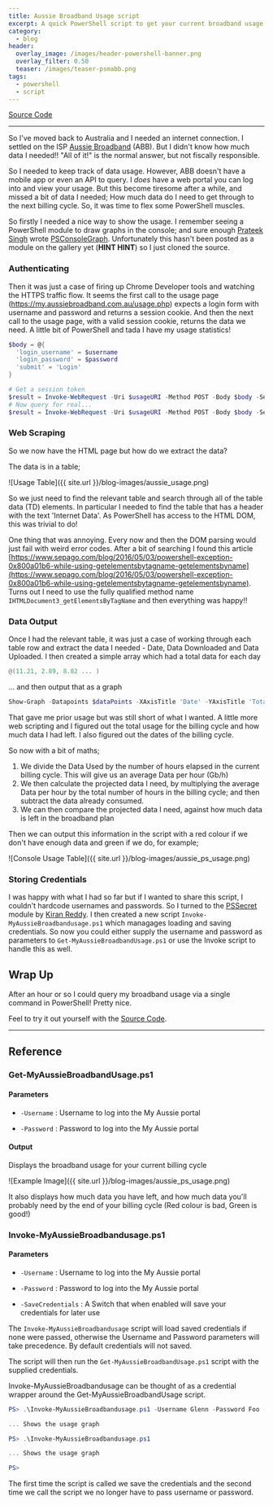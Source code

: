 ```yaml
---
title: Aussie Broadband Usage script
excerpt: A quick PowerShell script to get your current broadband usage using web scraping
category:
  - blog
header:
  overlay_image: /images/header-powershell-banner.png
  overlay_filter: 0.50
  teaser: /images/teaser-psmabb.png
tags:
  - powershell
  - script
---
```


[Source Code](https://github.com/glennsarti/PSMyAussieBroadband)

---

So I've moved back to Australia and I needed an internet connection.  I settled on the ISP [Aussie Broadband](https://www.aussiebroadband.com.au/) (ABB).  But I didn't know how much data I needed!!  "All of it!" is the normal answer, but not fiscally responsible.

So I needed to keep track of data usage.  However, ABB doesn't have a mobile app or even an API to query.  I _does_ have a web portal you can log into and view your usage.  But this become tiresome after a while, and missed a bit of data I needed; How much data do I need to get through to the next billing cycle.  So, it was time to flex some PowerShell muscles.

So firstly I needed a nice way to show the usage.  I remember seeing a PowerShell module to draw graphs in the console; and sure enough [Prateek Singh](https://github.com/PrateekKumarSingh) wrote [PSConsoleGraph](https://github.com/PrateekKumarSingh/PSConsoleGraph).  Unfortunately this hasn't been posted as a module on the gallery yet (**HINT HINT**) so I just cloned the source.

### Authenticating

Then it was just a case of firing up Chrome Developer tools and watching the HTTPS traffic flow.  It seems the first call to the usage page (https://my.aussiebroadband.com.au/usage.php) expects a login form with username and password and returns a session cookie.  And then the next call to the usage page, with a valid session cookie, returns the data we need. A little bit of PowerShell and tada I have my usage statistics!

``` powershell
$body = @{
  'login_username' = $username
  'login_password' = $password
  'submit' = 'Login'
}

# Get a session token
$result = Invoke-WebRequest -Uri $usageURI -Method POST -Body $body -SessionVariable mabbSession -UseBasicParsing
# Now query for real...
$result = Invoke-WebRequest -Uri $usageURI -Method POST -Body $body -SessionVariable mabbSession
```

### Web Scraping

So we now have the HTML page but how do we extract the data?

The data is in a table;

![Usage Table]({{ site.url }}/blog-images/aussie_usage.png)

So we just need to find the relevant table and search through all of the table data (TD) elements.  In particular I needed to find the table that has a header with the text 'Internet Data'.  As PowerShell has access to the HTML DOM, this was trivial to do!

One thing that was annoying.  Every now and then the DOM parsing would just fail with weird error codes.  After a bit of searching I found this article [https://www.sepago.com/blog/2016/05/03/powershell-exception-0x800a01b6-while-using-getelementsbytagname-getelementsbyname](https://www.sepago.com/blog/2016/05/03/powershell-exception-0x800a01b6-while-using-getelementsbytagname-getelementsbyname).  Turns out I need to use the fully qualified method name `IHTMLDocument3_getElementsByTagName` and then everything was happy!!

### Data Output

Once I had the relevant table, it was just a case of working through each table row and extract the data I needed - Date, Data Downloaded and Data Uploaded.  I then created a simple array which had a total data for each day

``` powershell
@(11.21, 2.89, 8.82 ... )
```

... and then output that as a graph

``` powershell
Show-Graph -Datapoints $dataPoints -XAxisTitle 'Date' -YAxisTitle 'Total' -YAxisStep 1
```

That gave me prior usage but was still short of what I wanted.  A little more web scripting and I figured out the total usage for the billing cycle and how much data I had left.  I also figured out the dates of the billing cycle.

So now with a bit of maths;

1. We divide the Data Used by the number of hours elapsed in the current billing cycle.  This will give us an average Data per hour (Gb/h)
2. We then calculate the projected data I need, by multiplying the average Data per hour by the total number of hours in the billing cycle; and then subtract the data already consumed.
3. We can then compare the projected data I need, against how much data is left in the broadband plan

Then we can output this information in the script with a red colour if we don't have enough data and green if we do, for example;

![Console Usage Table]({{ site.url }}/blog-images/aussie_ps_usage.png)

### Storing Credentials

I was happy with what I had so far but if I wanted to share this script, I couldn't hardcode usernames and passwords.  So I turned to the [PSSecret](https://www.powershellgallery.com/packages/PSSecret/1.0.0) module by [Kiran Reddy](https://github.com/v2kiran).  I then created a new script `Invoke-MyAussieBroadbandusage.ps1` which managages loading and saving credentials.  So now you could either supply the username and password as parameters to `Get-MyAussieBroadbandUsage.ps1` or use the Invoke script to handle this as well.

## Wrap Up

After an hour or so I could query my broadband usage via a single command in PowerShell! Pretty nice.

Feel to try it out yourself with the [Source Code](https://github.com/glennsarti/PSMyAussieBroadband).

---

## Reference

### Get-MyAussieBroadbandUsage.ps1

#### Parameters

* `-Username` : Username to log into the My Aussie portal

* `-Password` : Password to log into the My Aussie portal

#### Output

Displays the broadband usage for your current billing cycle

![Example Image]({{ site.url }}/blog-images/aussie_ps_usage.png)

It also displays how much data you have left, and how much data you'll probably need by the end of your billing cycle (Red colour is bad, Green is good!)


### Invoke-MyAussieBroadbandusage.ps1

#### Parameters

* `-Username`        : Username to log into the My Aussie portal

* `-Password`        : Password to log into the My Aussie portal

* `-SaveCredentials` : A Switch that when enabled will save your credentials for later use

The `Invoke-MyAussieBroadbandusage` script will load saved credentials if none were passed, otherwise the Username and Password parameters will take precedence.  By default credentials will not saved.

The script will then run the `Get-MyAussieBroadbandUsage.ps1` script with the supplied credentials.

Invoke-MyAussieBroadbandusage can be thought of as a credential wrapper around the Get-MyAussieBroadbandUsage script.

``` powershell
PS> .\Invoke-MyAussieBroadbandusage.ps1 -Username Glenn -Password Foo -SaveCredentials

... Shows the usage graph

PS> .\Invoke-MyAussieBroadbandusage.ps1

... Shows the usage graph

PS>
```

The first time the script is called we save the credentials and the second time we call the script we no longer have to pass username or password.